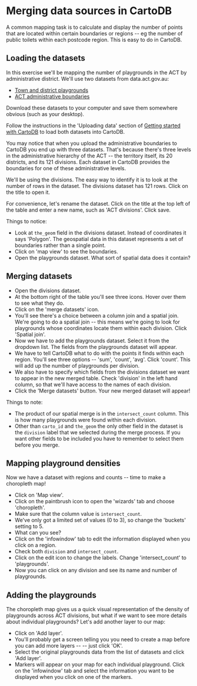 # Merging data sources in CartoDB

A common mapping task is to calculate and display the number of points that are located within certain boundaries or regions -- eg the number of public toilets within each postcode region. This is easy to do in CartoDB.

## Loading the datasets

In this exercise we'll be mapping the number of playgrounds in the ACT by administrative district. We'll use two datasets from data.act.gov.au:

* [Town and district playgrounds](https://dl.dropbox.com/s/hfyuybsxcryfaf8/Town_And_District_Playgrounds.csv?dl=0)
* [ACT administrative boundaries](https://dl.dropbox.com/s/lpho1jgznh7261n/ACT%20Administrative%20Boundaries.zip?dl=0)

Download these datasets to your computer and save them somewhere obvious (such as your desktop).

Follow the instructions in the 'Uploading data' section of [Getting started with CartoDB](cartdb_getting_started.md) to load both datasets into CartoDB.

You may notice that when you upload the administrative boundaries to CartoDB you end up with three datasets. That's because there's three levels in the administrative hierarchy of the ACT -- the territory itself, its 20 districts, and its 121 divisions. Each dataset in CartoDB provides the boundaries for one of these administrative levels.

We'll be using the divisions. The easy way to identify it is to look at the number of rows in the dataset. The divisions dataset has 121 rows. Click on the title to open it.

For convenience, let's rename the dataset. Click on the title at the top left of the table and enter a new name, such as 'ACT divisions'. Click save.

Things to notice:

* Look at `the_geom` field in the divisions dataset. Instead of coordinates it says 'Polygon'. The geospatial data in this dataset represents a set of boundaries rather than a single point.
* Click on 'map view' to see the boundaries.
* Open the playgrounds dataset. What sort of spatial data does it contain?

## Merging datasets

* Open the divisions dataset.
* At the bottom right of the table you'll see three icons. Hover over them to see what they do.
* Click on the 'merge datasets' icon.
* You'll see there's a choice between a column join and a spatial join. We're going to do a spatial join -- this means we're going to look for playgrounds whose coordinates locate them within each division. Click 'Spatial join'.
* Now we have to add the playgrounds dataset. Select it from the dropdown list. The fields from the playgrounds dataset will appear.
* We have to tell CartoDB what to do with the points it finds within each region. You'll see three options -- 'sum', 'count', 'avg'. Click 'count'. This will add up the number of playgrounds per division.
* We also have to specify which fields from the divisions dataset we want to appear in the new merged table. Check 'division' in the left hand column, so that we'll have access to the names of each division.
* Click the 'Merge datasets' button. Your new merged dataset will appear!

Things to note:

* The product of our spatial merge is in the `intersect_count` column. This is how many  playgrounds were found within each division.
* Other than `carto_id` and `the_geom` the only other field in the dataset is the `division` label that we selected during the merge process. If you want other fields to be included you have to remember to select them before you merge.

## Mapping playground densities

Now we have a dataset with regions and counts -- time to make a choropleth map!

* Click on 'Map view'.
* Click on the paintbrush icon to open the 'wizards' tab and choose 'choropleth'.
* Make sure that the column value is `intersect_count`.
* We've only got a limited set of values (0 to 3), so change the 'buckets' setting to 5.
* What can you see?
* Click on the 'infowindow' tab to edit the information displayed when you click on a region.
* Check both `division` and `intersect_count`.
* Click on the edit icon to change the labels. Change 'intersect_count' to 'playgrounds'.
* Now you can click on any division and see its name and number of playgrounds.

## Adding the playgrounds 

The choropleth map gives us a quick visual representation of the density of playgrounds across ACT divisions, but what if we want to see more details about individual playgrounds? Let's add another layer to our map:

* Click on 'Add layer'.
* You'll probably get a screen telling you you need to create a map before you can add more layers -- -- just click 'OK'.
* Select the original playgrounds data from the list of datasets and click 'Add layer'.
* Markers will appear on your map for each individual playground. Click on the 'infowindow' tab and select the information you want to be displayed when you click on one of the markers.



